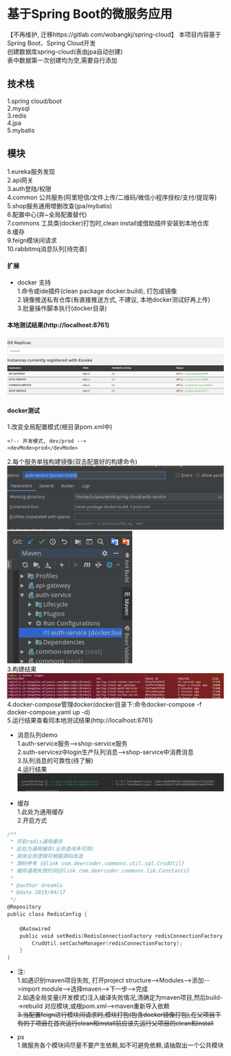 # 基于Spring Boot的微服务应用

【不再维护, 迁移https://gitlab.com/wobangkj/spring-cloud】
本项目内容基于Spring Boot、Spring Cloud开发  
创建数据库spring-cloud(表由jpa自动创建)  
表中数据第一次创建均为空,需要自行添加    

## 技术栈
1.spring cloud/boot  
2.mysql  
3.redis  
4.jpa  
5.mybatis  

## 模块  
1.eureka服务发现  
2.api网关  
3.auth登陆/权限  
4.common 公共服务(阿里短信/文件上传/二维码/微信小程序授权/支付/提现等)  
5.shop服务通用增删改查(jpa/mybatis)  
6.配置中心(弃~全局配置替代)  
7.commons 工具类(docker)打包时,clean install或借助插件安装到本地仓库  
8.缓存  
9.feign模块间请求  
10.rabbitmq消息队列[待完善]  

#### 扩展  
- docker 支持  
1.命令或ide插件(clean package docker:build), 打包成镜像  
2.镜像推送私有仓库(有直接推送方式, 不建议, 本地docker测试好再上传)  
3.批量操作脚本执行(docker目录)  

#### 本地测试结果(http://localhost:8761)  
![服务发现结果](common-service/static/file/run.png)  

#### docker测试  
1.改变全局配置模式(根目录pom.xml中)  
```
<!-- 开发模式, dev/prod -->
<devMode>prod</devMode>
```
2.每个服务单独构建镜像(双击配置好的构建命令)  
![构建步骤1](common-service/static/file/docker1.png)  
![构建步骤2](common-service/static/file/docker2.png)  
3.构建结果  
![镜像构建结果](common-service/static/file/docker3.png)  
4.docker-compose管理docker(docker目录下:命令docker-compose -f docker-compose.yaml up -d)  
5.运行结果查看同本地测试结果(http://localhost:8761)  

- 消息队列demo  
1.auth-service服务-->shop-service服务  
2.suth-servicez中login生产队列消息-->shop-service中消费消息  
3.队列消息的可靠性(待了解)  
4.运行结果 
![消息队列运行结果](common-service/static/file/queue.png)  

- 缓存  
1.此处为通用缓存  
2.开启方式  
```go
/**
 * 开启redis通用缓存
 * 此处为通用缓存(业务查询多可用)
 * 具体业务逻辑可根据源码改造
 * 源码参考 {@link com.deercoder.commons.util.sql.CrudUtil}
 * 缓存通用失效时间{@link com.deercoder.commons.lib.Constants}
 *
 * @author dreamlu
 * @date 2019/04/17
 */
@Repository
public class RedisConfig {

	@Autowired
	public void setRedis(RedisConnectionFactory redisConnectionFactory) {
		CrudUtil.setCacheManager(redisConnectionFactory);
	}
}
```  

- 注:  
1.如遇识别maven项目失败, 打开project structure-->Modules-->添加-->import module-->选择maven-->下一步-->完成    
2.如遇全局变量(开发模式)注入编译失败情况,清确定为maven项目,然后build-->rebuild 对应模块,或根pom.xml-->maven重新导入依赖  
~~3.当配置feign进行模块间请求时,模块打包(包含docker镜像打包),在父项目下有的子项目在首次运行clean和install前应该先运行父项目的clean和install~~  

- ps  
1.微服务各个模块间尽量不要产生依赖,如不可避免依赖,请抽取出一个公共模块  

  

